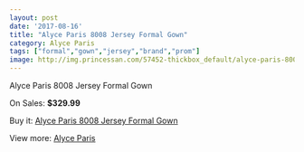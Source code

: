 ```yaml
---
layout: post
date: '2017-08-16'
title: "Alyce Paris 8008 Jersey Formal Gown"
category: Alyce Paris
tags: ["formal","gown","jersey","brand","prom"]
image: http://img.princessan.com/57452-thickbox_default/alyce-paris-8008-jersey-formal-gown.jpg
---
```

Alyce Paris 8008 Jersey Formal Gown

On Sales: **$329.99**
<a href="https://www.princessan.com/en/alyce-paris/25408-alyce-paris-8008-jersey-formal-gown.html"><amp-img layout="responsive" width="600" height="600" src="//img.princessan.com/57452-thickbox_default/alyce-paris-8008-jersey-formal-gown.jpg" alt="Alyce Paris 8008 Jersey Formal Gown 0" /></a>
<a href="https://www.princessan.com/en/alyce-paris/25408-alyce-paris-8008-jersey-formal-gown.html"><amp-img layout="responsive" width="600" height="600" src="//img.princessan.com/57453-thickbox_default/alyce-paris-8008-jersey-formal-gown.jpg" alt="Alyce Paris 8008 Jersey Formal Gown 1" /></a>

Buy it: [Alyce Paris 8008 Jersey Formal Gown](https://www.princessan.com/en/alyce-paris/25408-alyce-paris-8008-jersey-formal-gown.html "Alyce Paris 8008 Jersey Formal Gown")

View more: [Alyce Paris](https://www.princessan.com/en/210-alyce-paris "Alyce Paris")